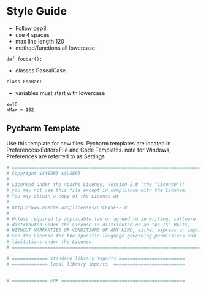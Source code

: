 Style Guide
=================

- Follow pep8. 
- use 4 spaces
- max line length 120
- method/functions all lowercase

```
def foobar():
```

- classes PascalCase

```
class FooBar:
```

- variables must start with lowercase

```
x=10
xMax = 102
```


Pycharm Template
----------------

Use this template for new files. Pycharm templates are located in Preferences>Editor>File and Code Templates. 
note for Windows, Preferences are referred to as Settings


```python
# ===============================================================================
# Copyright ${YEAR} ${USER}
#
# Licensed under the Apache License, Version 2.0 (the "License");
# you may not use this file except in compliance with the License.
# You may obtain a copy of the License at
#
# http://www.apache.org/licenses/LICENSE-2.0
#
# Unless required by applicable law or agreed to in writing, software
# distributed under the License is distributed on an "AS IS" BASIS,
# WITHOUT WARRANTIES OR CONDITIONS OF ANY KIND, either express or implied.
# See the License for the specific language governing permissions and
# limitations under the License.
# ===============================================================================

# ============= standard library imports ========================
# ============= local library imports  ==========================


# ============= EOF =============================================
```
